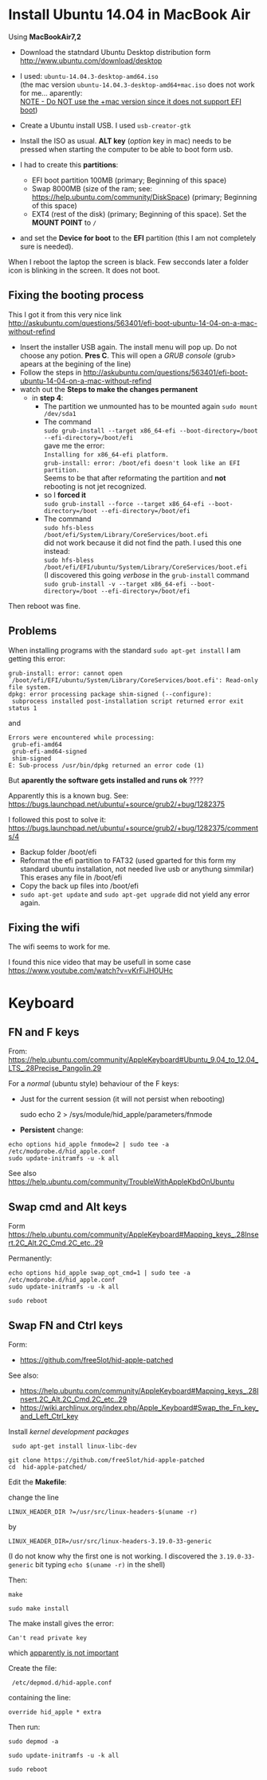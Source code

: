 Install Ubuntu 14.04 in MacBook Air
===================================

Using __MacBookAir7,2__

- Download the statndard Ubuntu Desktop distribution form <http://www.ubuntu.com/download/desktop>
- I used: `ubuntu-14.04.3-desktop-amd64.iso`  
(the mac version `ubuntu-14.04.3-desktop-amd64+mac.iso` does not work for me... aparently:  
[NOTE - Do NOT use the +mac version since it does not support EFI boot](http://askubuntu.com/questions/563401/efi-boot-ubuntu-14-04-on-a-mac-without-refind))

- Create a Ubuntu install USB. I used `usb-creator-gtk`
- Install the ISO as usual. __ALT key__ (_option_ key in mac) needs to be pressed when starting the computer to be able to boot form usb.
- I had to create this __partitions__: 
    + EFI boot partition 100MB (primary; Beginning of this space)
    + Swap 8000MB (size of the ram; see: <https://help.ubuntu.com/community/DiskSpace>) (primary; Beginning of this space)
    + EXT4 (rest of the disk) (primary; Beginning of this space). Set the __MOUNT POINT__ to `/`
- and set the __Device for boot__ to the __EFI__ partition (this I am not completely sure is needed).

When I reboot the laptop the screen is black. Few secconds later a folder icon is blinking in the screen. It does not boot.


Fixing the booting process
--------------------------

This I got it from this very nice link <http://askubuntu.com/questions/563401/efi-boot-ubuntu-14-04-on-a-mac-without-refind>

- Insert the installer USB again. The install menu will pop up. Do not choose any potion. __Pres C__. This will open a _GRUB console_ (grub> apears at the begining of the line)
- Follow the steps in <http://askubuntu.com/questions/563401/efi-boot-ubuntu-14-04-on-a-mac-without-refind>
- watch out the __Steps to make the changes permanent__
    + in __step 4__:
        * The partition we unmounted has to be mounted again `sudo mount /dev/sda1`
        * The command  
          `sudo grub-install --target x86_64-efi --boot-directory=/boot --efi-directory=/boot/efi`  
          gave me the error:  
          `Installing for x86_64-efi platform.`  
          `grub-install: error: /boot/efi doesn't look like an EFI partition.`  
          Seems to be that after reformating the partition and __not__ rebooting is not jet recognized.
        * so I __forced it__  
          `sudo grub-install --force --target x86_64-efi --boot-directory=/boot --efi-directory=/boot/efi`
        * The command  
          `sudo hfs-bless /boot/efi/System/Library/CoreServices/boot.efi`  
          did not work because it did not find the path. I used this one instead:  
          `sudo hfs-bless /boot/efi/EFI/ubuntu/System/Library/CoreServices/boot.efi`  
          (I discovered this going _verbose_ in the `grub-install` command    
          `sudo grub-install -v --target x86_64-efi --boot-directory=/boot --efi-directory=/boot/efi`


Then reboot was fine.




Problems
--------

When installing programs with the standard `sudo apt-get install` I am getting this error: 

```
grub-install: error: cannot open `/boot/efi/EFI/ubuntu/System/Library/CoreServices/boot.efi': Read-only file system.
dpkg: error processing package shim-signed (--configure):
 subprocess installed post-installation script returned error exit status 1
```

and

```
Errors were encountered while processing:
 grub-efi-amd64
 grub-efi-amd64-signed
 shim-signed
E: Sub-process /usr/bin/dpkg returned an error code (1)
```
But __aparently the software gets installed and runs ok__  ????

Apparently this is a known bug. See:   
<https://bugs.launchpad.net/ubuntu/+source/grub2/+bug/1282375>

I followed this post to solve it: 
<https://bugs.launchpad.net/ubuntu/+source/grub2/+bug/1282375/comments/4>

- Backup folder /boot/efi
- Reformat the efi partition to FAT32 (used gparted for this form my standard ubuntu installation, not needed live usb or anythung simmilar)  
  This erases any file in /boot/efi
- Copy the back up files into /boot/efi
- `sudo apt-get update` and `sudo apt-get upgrade` did not yield any error again.


Fixing the wifi
---------------

The wifi seems to work for me. 

I found this nice video that may be usefull in some case <https://www.youtube.com/watch?v=vKrFiJH0UHc>



Keyboard
========

FN and F keys
-------------

From: <https://help.ubuntu.com/community/AppleKeyboard#Ubuntu_9.04_to_12.04_LTS_.28Precise_Pangolin.29>

For a _normal_ (ubuntu style) behaviour of the F keys:

- Just for the current session (it will not persist when rebooting)

     sudo echo 2 > /sys/module/hid_apple/parameters/fnmode

- __Persistent__ change: 

```
echo options hid_apple fnmode=2 | sudo tee -a /etc/modprobe.d/hid_apple.conf
sudo update-initramfs -u -k all 
```

See also <https://help.ubuntu.com/community/TroubleWithAppleKbdOnUbuntu>


Swap cmd and Alt keys
---------------------

Form <https://help.ubuntu.com/community/AppleKeyboard#Mapping_keys_.28Insert.2C_Alt.2C_Cmd.2C_etc..29>

Permanently:

```
echo options hid_apple swap_opt_cmd=1 | sudo tee -a /etc/modprobe.d/hid_apple.conf
sudo update-initramfs -u -k all

sudo reboot
```

Swap FN and Ctrl keys
---------------------

Form:

- <https://github.com/free5lot/hid-apple-patched>

See also: 

- <https://help.ubuntu.com/community/AppleKeyboard#Mapping_keys_.28Insert.2C_Alt.2C_Cmd.2C_etc..29>
- <https://wiki.archlinux.org/index.php/Apple_Keyboard#Swap_the_Fn_key_and_Left_Ctrl_key> 


Install _kernel development packages_

     sudo apt-get install linux-libc-dev

```
git clone https://github.com/free5lot/hid-apple-patched
cd  hid-apple-patched/
```

Edit the __Makefile__: 

change the line 

    LINUX_HEADER_DIR ?=/usr/src/linux-headers-$(uname -r)

by 

    LINUX_HEADER_DIR=/usr/src/linux-headers-3.19.0-33-generic

(I do not know why the first one is not working. I discovered the `3.19.0-33-generic` bit typing `echo $(uname -r)` in the shell)


Then:

    make
    
    sudo make install

The make install gives the error:

    Can't read private key
    
which [apparently is not important](http://askubuntu.com/questions/234298/where-is-package-linux-kernel-devel-for-12-04)

Create the file:
    
     /etc/depmod.d/hid-apple.conf

containing the line: 

    override hid_apple * extra

Then run: 

    sudo depmod -a
    
    sudo update-initramfs -u -k all

    sudo reboot
